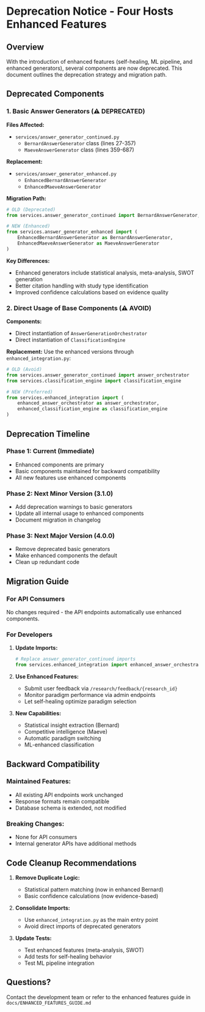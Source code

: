# Deprecation Notice - Four Hosts Enhanced Features

## Overview

With the introduction of enhanced features (self-healing, ML pipeline, and enhanced generators), several components are now deprecated. This document outlines the deprecation strategy and migration path.

## Deprecated Components

### 1. Basic Answer Generators (⚠️ DEPRECATED)

**Files Affected:**
- `services/answer_generator_continued.py`
  - `BernardAnswerGenerator` class (lines 27-357)
  - `MaeveAnswerGenerator` class (lines 359-687)

**Replacement:**
- `services/answer_generator_enhanced.py`
  - `EnhancedBernardAnswerGenerator`
  - `EnhancedMaeveAnswerGenerator`

**Migration Path:**
```python
# OLD (Deprecated)
from services.answer_generator_continued import BernardAnswerGenerator, MaeveAnswerGenerator

# NEW (Enhanced)
from services.answer_generator_enhanced import (
    EnhancedBernardAnswerGenerator as BernardAnswerGenerator,
    EnhancedMaeveAnswerGenerator as MaeveAnswerGenerator
)
```

**Key Differences:**
- Enhanced generators include statistical analysis, meta-analysis, SWOT generation
- Better citation handling with study type identification
- Improved confidence calculations based on evidence quality

### 2. Direct Usage of Base Components (⚠️ AVOID)

**Components:**
- Direct instantiation of `AnswerGenerationOrchestrator`
- Direct instantiation of `ClassificationEngine`

**Replacement:**
Use the enhanced versions through `enhanced_integration.py`:
```python
# OLD (Avoid)
from services.answer_generator_continued import answer_orchestrator
from services.classification_engine import classification_engine

# NEW (Preferred)
from services.enhanced_integration import (
    enhanced_answer_orchestrator as answer_orchestrator,
    enhanced_classification_engine as classification_engine
)
```

## Deprecation Timeline

### Phase 1: Current (Immediate)
- Enhanced components are primary
- Basic components maintained for backward compatibility
- All new features use enhanced components

### Phase 2: Next Minor Version (3.1.0)
- Add deprecation warnings to basic generators
- Update all internal usage to enhanced components
- Document migration in changelog

### Phase 3: Next Major Version (4.0.0)
- Remove deprecated basic generators
- Make enhanced components the default
- Clean up redundant code

## Migration Guide

### For API Consumers

No changes required - the API endpoints automatically use enhanced components.

### For Developers

1. **Update Imports:**
   ```python
   # Replace answer_generator_continued imports
   from services.enhanced_integration import enhanced_answer_orchestrator
   ```

2. **Use Enhanced Features:**
   - Submit user feedback via `/research/feedback/{research_id}`
   - Monitor paradigm performance via admin endpoints
   - Let self-healing optimize paradigm selection

3. **New Capabilities:**
   - Statistical insight extraction (Bernard)
   - Competitive intelligence (Maeve)
   - Automatic paradigm switching
   - ML-enhanced classification

## Backward Compatibility

### Maintained Features:
- All existing API endpoints work unchanged
- Response formats remain compatible
- Database schema is extended, not modified

### Breaking Changes:
- None for API consumers
- Internal generator APIs have additional methods

## Code Cleanup Recommendations

1. **Remove Duplicate Logic:**
   - Statistical pattern matching (now in enhanced Bernard)
   - Basic confidence calculations (now evidence-based)

2. **Consolidate Imports:**
   - Use `enhanced_integration.py` as the main entry point
   - Avoid direct imports of deprecated generators

3. **Update Tests:**
   - Test enhanced features (meta-analysis, SWOT)
   - Add tests for self-healing behavior
   - Test ML pipeline integration

## Questions?

Contact the development team or refer to the enhanced features guide in `docs/ENHANCED_FEATURES_GUIDE.md`